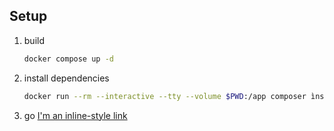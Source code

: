 ## Setup
1. build 
    ```bash 
    docker compose up -d
    ```
2. install dependencies 
    ```bash 
    docker run --rm --interactive --tty --volume $PWD:/app composer ìnstall --ignore-platform-reqs
    ```
3. go [I'm an inline-style link](http://localhost:8080/)

